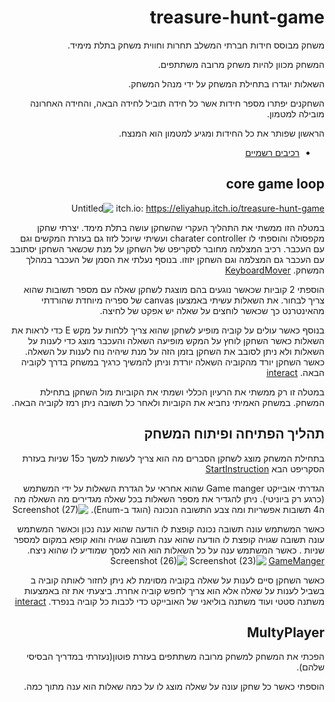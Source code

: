 <div dir='rtl' lang='he'>
  
# treasure-hunt-game

משחק מבוסס חידות חברתי המשלב תחרות וחווית משחק בתלת מימיד.
  
המשחק מכוון להיות משחק מרובה משתתפים.
  
השאלות יוגדרו בתחילת המשחק על ידי מנהל המשחק.
 
 השחקנים יפתרו מספר חידות אשר כל חידה תוביל לחידה הבאה\,
 והחידה האחרונה מובילה למטמון.
 
 הראשון שפותר את כל החידות ומגיע למטמון הוא המנצח.
 

  * [רכיבים רשמיים](https://github.com/eli-game-dev/treasure-hunt-game/blob/main/formal-elements.md)

## core game loop
 itch.io: https://eliyahup.itch.io/treasure-hunt-game
![Untitled](https://user-images.githubusercontent.com/57856087/142923652-010775e3-cfbc-47c5-9c97-48f89c13a05d.png)

במטלה הזו ממשתי את התהליך העקרי שהשחקן עושה בתלת מימד.
יצרתי שחקן מקפסולה והוספתי לו charater controller ועשיתי שיוכל לזוז גם בעזרת המקשים וגם עם העכבר.
 רכיב המצלמה מחובר לסקריפט של השחקן על מנת שכשאר השחקן יסתובב עם העכבר גם המצלמה וגם השחקן יזוזו.
בנוסף נעלתי את הסמן של העכבר במהלך המשחק.
[KeyboardMover](https://github.com/eli-game-dev/treasure-hunt-game/blob/main/Assets/scripts/KeyboardMover.cs)

הוספתי 2 קוביות שכאשר נוגעים בהם מוצגת לשחקן שאלה עם מספר תשובות שהוא צריך לבחור.
את השאלות עשיתי באמצעון canvas של ספריה מיוחדת שהורדתי מהאינטרנט
כך שכאשר לוחצים על שאלה יש אפקט של לחיצה.

בנוסף כאשר עולים על קוביה מופיע לשחקן שהוא צריך ללחות על מקש E כדי לראות את השאלות כאשר השחקן לוחץ על המקש מופיעה השאלה והעכבר מוצג כדי לענות על השאלות ולא ניתן לסובב את השחקן בזמן הזה על מנת שיהיה נוח לענות על השאלה.
כאשר השחקן יורד מהקוביה השאלה יורדת וניתן להמשיך כרגיך במשחק בדרך לקוביה הבאה.
[interact](https://github.com/eli-game-dev/treasure-hunt-game/blob/main/Assets/scripts/interact.cs)

במטלה זו רק ממשתי את הרעיון הכללי ושמתי את הקוביות מול השחקן בתחילת המשחק. במשחק האמיתי נחביא את הקוביות ולאחר כל תשובה ניתן רמז לקוביה הבאה.

##  תהליך הפתיחה ופיתוח המשחק 
בתחילת המשחק מוצג לשחקן הסברים מה הוא צריך לעשות למשך כ15 שניות בעזרת הסקריפט הבא 
[StartInstruction](https://github.com/eli-game-dev/treasure-hunt-game/blob/main/Assets/scripts/StartInstruction.cs)

הגדרתי אובייקט Game manger שהוא אחראי על הגדרת השאלות על ידי המשתמש (כרגע רק ביוניטי). ניתן להגדיר את מספר השאלות בכל שאלה מגדירים מה השאלה מה ה4 תשובות אפשריות ומה צבע התשובה הנכונה (הוגד ב-Enum).
![Screenshot (27)](https://user-images.githubusercontent.com/57856087/144183224-b36b8005-2daf-41e2-98e2-67419e042b0f.png)

כאשר המשתמש עונה תשובה נכונה קופצת לו הודעה שהוא ענה נכון וכאשר המשתמש עונה תשובה שגויה קופצת לו הודעה שהוא ענה תשובה שגויה והוא קופא במקום למספר שניות .
כאשר המשתמש ענה על כל השאלות הוא הוא למסך שמודיע לו שהוא ניצח.
[GameManger](https://github.com/eli-game-dev/treasure-hunt-game/blob/main/Assets/scripts/GameManger.cs)
  ![Screenshot (23)](https://user-images.githubusercontent.com/57856087/144183349-d8fc17b4-2d45-4cfc-a1f8-190c442f8fb8.png)
![Screenshot (26)](https://user-images.githubusercontent.com/57856087/144183355-0aa7085e-cf07-497a-97b6-0372aef1ec18.png)


כאשר השחקן סיים לענות על שאלה בקוביה מסוימת לא ניתן לחזור לאותה קוביה ב בשביל לענות על שאלה אלא הוא צריך לחפש קוביה אחרת.
ביצעתי את זה באמצעות משתנה סטטי ועוד משתנה בוליאני של האובייקט כדי לכבות כל קוביה בנפרד.
[interact](https://github.com/eli-game-dev/treasure-hunt-game/blob/main/Assets/scripts/interact.cs)

## MultyPlayer
הפכתי את המשחק למשחק מרובה משתתפים בעזרת פוטון(נעזרתי במדריך הבסיסי שלהם).

הוספתי כאשר כל שחקן עונה על שאלה מוצג לו על כמה שאלות הוא ענה מתוך כמה.


</div>

